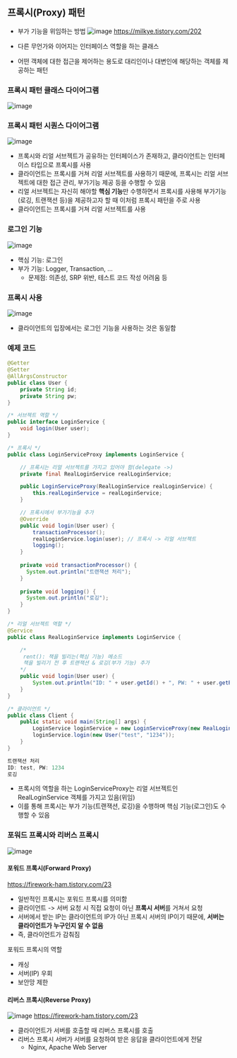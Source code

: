 ## 프록시(Proxy) 패턴
- 부가 기능을 위임하는 방법
![image](https://user-images.githubusercontent.com/50076031/156361160-8d27f745-db34-4a83-a1e2-da37443123ad.png)
https://milkye.tistory.com/202

- 다른 무언가와 이어지는 인터페이스 역할을 하는 클래스
- 어떤 객체에 대한 접근을 제어하는 용도로 대리인이나 대변인에 해당하는 객체를 제공하는 패턴

### 프록시 패턴 클래스 다이어그램
![image](https://user-images.githubusercontent.com/50076031/156361498-10f20c76-5a36-4288-8597-34bc2b3832c4.png)

### 프록시 패턴 시퀀스 다이어그램
![image](https://user-images.githubusercontent.com/50076031/156361505-1fd8dd65-ac4d-4b95-b9a1-545b577ede3f.png)
- 프록시와 리얼 서브젝트가 공유하는 인터페이스가 존재하고, 클라이언트는 인터페이스 타입으로 프록시를 사용
- 클라이언트는 프록시를 거쳐 리얼 서브젝트를 사용하기 때문에, 프록시는 리얼 서브젝트에 대한 접근 관리, 부가기능 제공 등을 수행할 수 있음
- 리얼 서브젝트는 자신히 해야할 **핵심 기능**만 수행하면서 프록시를 사용해 부가기능(로깅, 트랜잭션 등)을 제공하고자 할 때 이처럼 프록시 패턴을 주로 사용
- 클라이언트는 프록시를 거쳐 리얼 서브젝트를 사용

### 로그인 기능
![image](https://user-images.githubusercontent.com/50076031/156361828-54587308-22e9-4f18-84f1-fc13781c600a.png)
- 핵심 기능: 로그인
- 부가 기능: Logger, Transaction, ...
  - 문제점: 의존성, SRP 위반, 테스트 코드 작성 어려움 등

### 프록시 사용
![image](https://user-images.githubusercontent.com/50076031/156363104-8310108e-460a-4797-b635-17e999d9027f.png)
- 클라이언트의 입장에서는 로그인 기능을 사용하는 것은 동일함

### 예제 코드
```java
@Getter
@Setter
@AllArgsConstructor
public class User {
    private String id;
    private String pw;
}

/* 서브젝트 역할 */
public interface LoginService {
    void login(User user);
}

/* 프록시 */
public class LoginServiceProxy implements LoginService {

    // 프록시는 리얼 서브젝트를 가지고 있어야 함(delegate ->)
    private final RealLoginService realLoginService;

    public LoginServiceProxy(RealLoginService realLoginService) {
        this.realLoginService = realLoginService;
    }

    // 프록시에서 부가기능을 추가
    @Override
    public void login(User user) {
        transactionProcessor();
        realLoginService.login(user); // 프록시 -> 리얼 서브젝트
        logging();
    }
    
    private void transactionProcessor() {
      System.out.println("트랜잭션 처리");
    }
    
    private void logging() {
      System.out.println("로깅");
    }
}

/* 리얼 서브젝트 역할 */
@Service
public class RealLoginService implements LoginService {

    /*
     rent(): 책을 빌리는(핵심 기능) 메소드
     책을 빌리기 전 후 트랜잭션 & 로깅(부가 기능) 추가
    */
    public void login(User user) {
        System.out.println("ID: " + user.getId() + ", PW: " + user.getPw());
    }
}

/* 클라이언트 */
public class Client {
    public static void main(String[] args) {
        LoginService loginService = new LoginServiceProxy(new RealLoginService());
        loginService.login(new User("test", "1234"));
    }
}

트랜잭션 처리
ID: test, PW: 1234
로깅
```
- 프록시의 역할을 하는 LoginServiceProxy는 리얼 서브젝트인 RealLoginService 객체를 가지고 있음(위임)
- 이를 통해 프록시는 부가 기능(트랜잭션, 로깅)을 수행하며 핵심 기능(로그인)도 수행할 수 있음

### 포워드 프록시와 리버스 프록시
![image](https://user-images.githubusercontent.com/50076031/156369321-b928e2e2-94f1-4b45-97b2-6ed390271e2b.png)

#### 포워드 프록시(Forward Proxy)
https://firework-ham.tistory.com/23
- 일반적인 프록시는 포워드 프록시를 의미함
- 클라이언트 -> 서버 요청 시 직접 요청이 아닌 **프록시 서버**를 거쳐서 요청
- 서버에서 받는 IP는 클라이언트의 IP가 아닌 프록시 서버의 IP이기 때문에, **서버는 클라이언트가 누구인지 알 수 없음**
- 즉, 클라이언트가 감춰짐

포워드 프록시의 역할
- 캐싱
- 서버(IP) 우회
- 보안망 제한

#### 리버스 프록시(Reverse Proxy)
![image](https://user-images.githubusercontent.com/50076031/156369773-e3cdadb9-3550-4059-9487-8dea90335070.png)
https://firework-ham.tistory.com/23
- 클라이언트가 서버를 호출할 때 리버스 프록시를 호출
- 리버스 프록시 서버가 서버를 요청하여 받은 응답을 클라이언트에게 전달
  - Nginx, Apache Web Server 